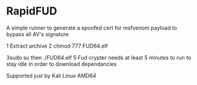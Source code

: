 # RapidFUD
A simple runner to generate a spoofed cert for msfvenom payload to bypass all AV's signature

1 Extract archive
2 chmod 777 FUD64.elf


3sudo su
then ./FUD64.elf
5 Fud crypter needs at least 5 minutes to run to stay idle in order to download dependancies

Supported just by Kali Linux AMD64
